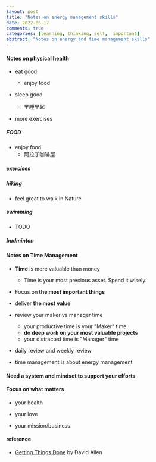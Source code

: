 ```yaml
---
layout: post
title: "Notes on energy management skills"
date: 2022-06-17
comments: true
categories: [learning, thinking, self,  important]
abstract: "Notes on energy and time management skills"
---
```


#### Notes on physical health  
* eat good  
    - enjoy food  

* sleep good  
    - 早睡早起  

* more exercises  

##### FOOD  
* enjoy food  
    - 阿拉丁咖啡屋  

##### exercises

#####  hiking  
* feel great to walk in Nature  

##### swimming  
* TODO  

##### badminton  


#### Notes on Time Management  
* **Time** is more valuable than money  
    - Time is your most precious asset. Spend it wisely.  

* Focus on **the most important things**  

* deliver **the most value**  

* review your maker vs manager time  
    - your productive time is your "Maker" time  
    - **do deep work on your most valuable projects**    
    - your distracted time is "Manager" time  

* daily review and weekly review    

* time management is about energy management  

#### Need a system and mindset to support your efforts  



#### Focus on what matters  
* your health  

* your love 

* your mission/business  

#### reference
* [Getting Things Done](https://book.douban.com/subject/1316569/) by David Allen  